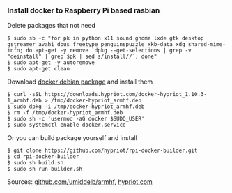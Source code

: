 ### Install docker to Raspberry Pi based rasbian

Delete packages that not need

    $ sudo sb -c "for pk in python x11 sound gnome lxde gtk desktop gstreamer avahi dbus freetype penguinspuzzle xkb-data xdg shared-mime-info; do apt-get -y remove `dpkg --get-selections | grep -v "deinstall" | grep $pk | sed s/install//`; done"
    $ sudo apt-get -y autoremove
    $ sudo apt-get clean

Download [docker debian package](http://blog.hypriot.com/downloads/) and install them

    $ curl -sSL https://downloads.hypriot.com/docker-hypriot_1.10.3-1_armhf.deb > /tmp/docker-hypriot_armhf.deb
    $ sudo dpkg -i /tmp/docker-hypriot_armhf.deb
    $ rm -f /tmp/docker-hypriot_armhf.deb
    $ sudo sh -c 'usermod -aG docker $SUDO_USER'
    $ sudo systemctl enable docker.service

Or you can build package yourself and install

    $ git clone https://github.com/hypriot/rpi-docker-builder.git
    $ cd rpi-docker-builder
    $ sudo sh build.sh
    $ sudo sh run-builder.sh

Sources: [github.com/umiddelb/armhf](https://github.com/umiddelb/armhf/wiki/Get-Docker-up-and-running-on-the-RaspberryPi-%28ARMv6%29-in-three-steps), [hypriot.com]((http://blog.hypriot.com/downloads/))
